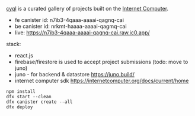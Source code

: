 [cyql](https://n7ib3-4qaaa-aaaai-qagnq-cai.raw.ic0.app/#/) is a curated gallery of projects built on the [Internet Computer](https://internetcomputer.org/).

- fe canister id: n7ib3-4qaaa-aaaai-qagnq-cai
- be canister id: nrkmt-haaaa-aaaai-qagmq-cai
- live: https://n7ib3-4qaaa-aaaai-qagnq-cai.raw.ic0.app/

stack:

- react.js
- firebase/firestore is used to accept project submissions (todo: move to juno)
- juno - for backend & datastore https://juno.build/
- internet computer sdk https://internetcomputer.org/docs/current/home

```
npm install
dfx start --clean
dfx canister create --all
dfx deploy
```
